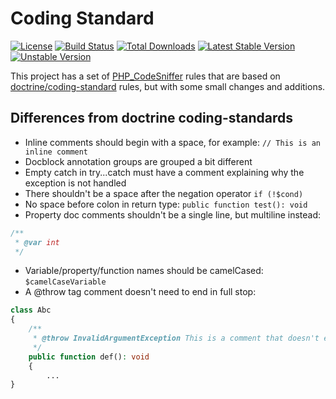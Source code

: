 # Coding Standard

[![License](https://img.shields.io/packagist/l/tzachi/coding-standard.svg)](https://packagist.org/packages/tzachi/coding-standard)
[![Build Status](https://travis-ci.org/TimoZachi/coding-standard.svg?branch=master)](https://travis-ci.org/TimoZachi/coding-standard)
[![Total Downloads](https://img.shields.io/packagist/dt/tzachi/coding-standard.svg)](https://packagist.org/packages/tzachi/coding-standard)
[![Latest Stable Version](https://img.shields.io/packagist/v/tzachi/coding-standard.svg?color=blue&label=stable)](https://packagist.org/packages/tzachi/coding-standard)
[![Unstable Version](https://img.shields.io/packagist/vpre/tzachi/coding-standard.svg?label=unstable)](https://packagist.org/packages/tzachi/coding-standard)

This project has a set of [PHP_CodeSniffer](https://github.com/squizlabs/PHP_CodeSniffer) rules that are based on
[doctrine/coding-standard](https://github.com/doctrine/coding-standard) rules, but with some small changes and
additions.

## Differences from doctrine coding-standards

* Inline comments should begin with a space, for example: ```// This is an inline comment```
* Docblock annotation groups are grouped a bit different
* Empty catch in try...catch must have a comment explaining why the exception is not handled
* There shouldn't be a space after the negation operator ```if (!$cond)```
* No space before colon in return type: ```public function test(): void```
* Property doc comments shouldn't be a single line, but multiline instead:
```php
/**
 * @var int
 */
```
* Variable/property/function names should be camelCased: ```$camelCaseVariable```
* A @throw tag comment doesn't need to end in full stop:
```php
class Abc
{
    /**
     * @throw InvalidArgumentException This is a comment that doesn't end in a full stop
     */
    public function def(): void
    {
        ...
}
```